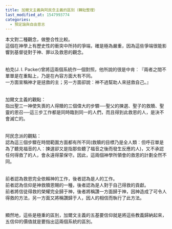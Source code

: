 ```yaml
---
title: 加爾文主義與阿民念主義的區別（轉貼整理）
last_modified_at: 1547993774
categories:
  - 預定論與自由意志
---
```


本文對二種觀念，做整合性比較。<br><!--more-->這個在神學上有歷史性的衝突中所持的爭端，確是極為嚴重，因為這些爭端很能影響到基督徒對于神、罪以及救恩的觀念。<br><br><br>柏克(J. I. Packer)曾將這兩個系統作一個對照，他所說的很是中肯︰『兩者之間不單單是在重點上，乃是在內容方面大有不同。<br>一方面宣稱神才是拯救的主；另一方面卻說︰神不過幫助人來拯救自己。』<br><br><br>加爾文主義的觀點：<br>指出聖三一神使失喪的人得贖的三個偉大的步驟──聖父的揀選、聖子的救贖、聖靈的恩召──這三步工作都是同時臨到同一的人們，而且得到此救恩的人，是決不會滅亡的。<br><br><br>阿民念派的觀點：<br>認為這三個步驟在時間範圍方面都有所不同(救贖的目標乃是全人類︰但呼召單是為了聽見福音的人︰揀選卻又是指那些聽了福音之後而發生反應的人)，又不承認任何得救了的人，會永遠得蒙保守。因此，這兩個神學所領會的救恩的計劃全然不同。<br><br><br>前者認為救恩完全依賴神的工作，後者認為是人的工作。<br>前者認為信仰是神救贖恩賜的一種，後者認為是人對于自己得救的貢獻。<br>前者將信徒得救的榮耀完全歸于神，後者將稱讚一方面歸于神，因神造成了可令人得救的方法，另一方面又將稱讚歸于人，因人的相信而執行了此方法。<br><br><br>顯然地，這些是極重的區別，加爾文主義的五基要信仰就是將這些教義歸納起來，五信仰的價值就是要指出這兩個系統的區別。<br>
